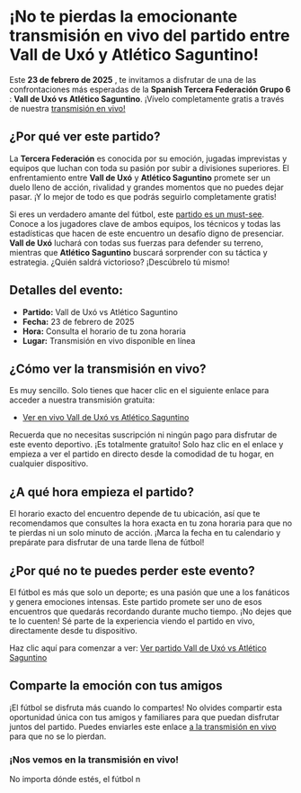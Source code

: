 # ¡No te pierdas la emocionante transmisión en vivo del partido entre Vall de Uxó y Atlético Saguntino!

Este **23 de febrero de 2025** , te invitamos a disfrutar de una de las confrontaciones más esperadas de la **Spanish Tercera Federación Grupo 6** : **Vall de Uxó vs Atlético Saguntino**. ¡Vívelo completamente gratis a través de nuestra [transmisión en vivo!](https://tinyurl.com/livestreamfreeo?st=Vall+de+Ux%C3%B3+vs+Atl%C3%A9tico+Saguntino&si=gh)

## ¿Por qué ver este partido?

La **Tercera Federación** es conocida por su emoción, jugadas imprevistas y equipos que luchan con toda su pasión por subir a divisiones superiores. El enfrentamiento entre **Vall de Uxó** y **Atlético Saguntino** promete ser un duelo lleno de acción, rivalidad y grandes momentos que no puedes dejar pasar. ¡Y lo mejor de todo es que podrás seguirlo completamente gratis!

Si eres un verdadero amante del fútbol, este [partido es un must-see](https://tinyurl.com/livestreamfreeo?st=Vall+de+Ux%C3%B3+vs+Atl%C3%A9tico+Saguntino&si=gh). Conoce a los jugadores clave de ambos equipos, los técnicos y todas las estadísticas que hacen de este encuentro un desafío digno de presenciar. **Vall de Uxó** luchará con todas sus fuerzas para defender su terreno, mientras que **Atlético Saguntino** buscará sorprender con su táctica y estrategia. ¿Quién saldrá victorioso? ¡Descúbrelo tú mismo!

## Detalles del evento:

- **Partido:** Vall de Uxó vs Atlético Saguntino
- **Fecha:** 23 de febrero de 2025
- **Hora:** Consulta el horario de tu zona horaria
- **Lugar:** Transmisión en vivo disponible en línea

## ¿Cómo ver la transmisión en vivo?

Es muy sencillo. Solo tienes que hacer clic en el siguiente enlace para acceder a nuestra transmisión gratuita:

- [Ver en vivo Vall de Uxó vs Atlético Saguntino](https://tinyurl.com/livestreamfreeo?st=Vall+de+Ux%C3%B3+vs+Atl%C3%A9tico+Saguntino&si=gh)

Recuerda que no necesitas suscripción ni ningún pago para disfrutar de este evento deportivo. ¡Es totalmente gratuito! Solo haz clic en el enlace y empieza a ver el partido en directo desde la comodidad de tu hogar, en cualquier dispositivo.

## ¿A qué hora empieza el partido?

El horario exacto del encuentro depende de tu ubicación, así que te recomendamos que consultes la hora exacta en tu zona horaria para que no te pierdas ni un solo minuto de acción. ¡Marca la fecha en tu calendario y prepárate para disfrutar de una tarde llena de fútbol!

## ¿Por qué no te puedes perder este evento?

El fútbol es más que solo un deporte; es una pasión que une a los fanáticos y genera emociones intensas. Este partido promete ser uno de esos encuentros que quedarás recordando durante mucho tiempo. ¡No dejes que te lo cuenten! Sé parte de la experiencia viendo el partido en vivo, directamente desde tu dispositivo.

Haz clic aquí para comenzar a ver: [Ver partido Vall de Uxó vs Atlético Saguntino](https://tinyurl.com/livestreamfreeo?st=Vall+de+Ux%C3%B3+vs+Atl%C3%A9tico+Saguntino&si=gh)

## Comparte la emoción con tus amigos

¡El fútbol se disfruta más cuando lo compartes! No olvides compartir esta oportunidad única con tus amigos y familiares para que puedan disfrutar juntos del partido. Puedes enviarles este enlace [a la transmisión en vivo](https://tinyurl.com/livestreamfreeo?st=Vall+de+Ux%C3%B3+vs+Atl%C3%A9tico+Saguntino&si=gh) para que no se lo pierdan.

### ¡Nos vemos en la transmisión en vivo!

No importa dónde estés, el fútbol n
